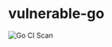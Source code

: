 # vulnerable-go
![Go CI Scan](https://github.com/cdefense/vulnerable-go/workflows/Go%20CI%20Scan/badge.svg?branch=master)
